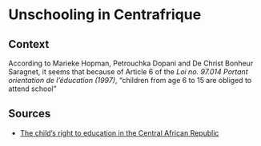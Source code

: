 # Unschooling in Centrafrique

## Context

According to
Marieke Hopman,
Petrouchka Dopani
and
De Christ Bonheur Saragnet,
it seems that because of Article 6 of the _Loi no. 97.014 Portant orientation de l’éducation (1997)_,
“children from age 6 to 15 are obliged to attend school”

## Sources

* [The child’s right to education in the Central African Republic](https://www.childrensrightsresearch.com/images/CRR-Results/Reports/CAR_report_ENGLISH.pdf)
